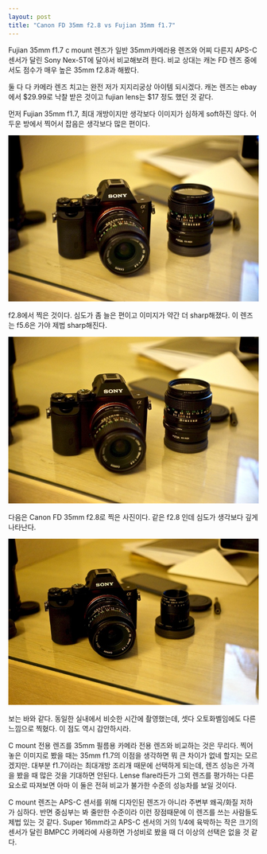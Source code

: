 ```yaml
---
layout: post
title: "Canon FD 35mm f2.8 vs Fujian 35mm f1.7"
---
```



Fujian 35mm f1.7 c mount 렌즈가 일반 35mm카메라용 렌즈와 어찌 다른지 APS-C 센서가 달린 Sony Nex-5T에 달아서 비교해보려 한다. 비교 상대는 캐논 FD 렌즈 중에서도 점수가 매우 높은 35mm f2.8과 해봤다. 




둘 다 다 카메라 렌즈 치고는 완전 저가 지지리궁상 아이템 되시겠다. 캐논 렌즈는 ebay에서 $29.99로 낙찰 받은 것이고 fujian lens는 $17 정도 했던 것 같다. 





먼저 Fujian 35mm f1.7, 최대 개방이지만 생각보다 이미지가 심하게 soft하진 않다. 어두운 방에서 찍어서 잡음은 생각보다 많은 편이다.




![image](/assets/images/895fcd98e9232406cc932b5c0ed5a0a6.jpg)




f2.8에서 찍은 것이다. 심도가 좀 늘은 편이고 이미지가 약간 더 sharp해졌다. 이 렌즈는 f5.6은 가야 제법 sharp해진다.



![image](/assets/images/64e81c611718537497cf4e73d347b63b.jpg)




다음은 Canon FD 35mm f2.8로 찍은 사진이다. 같은 f2.8 인데 심도가 생각보다 깊게 나타난다.



![image](/assets/images/0dbc1139b42b5729f29d89ab3566ad1d.jpg)




보는 바와 같다. 동일한 실내에서 비슷한 시간에 촬영했는데, 셋다 오토화벨임에도 다른 느낌으로 찍혔다. 이 점도 역시 감안하시라. 




C mount 전용 렌즈를 35mm 필름용 카메라 전용 렌즈와 비교하는 것은 무리다. 찍어놓은 이미지로 봤을 때는 35mm f1.7의 이점을 생각하면 뭐 큰 차이가 없네 할지는 모르겠지만. 대부분 f1.7이라는 최대개방 조리개 때문에 선택하게 되는데, 렌즈 성능은 가격을 봤을 때 많은 것을 기대하면 안된다. Lense flare라든가 그외 렌즈를 평가하는 다른 요소로 따져보면 아마 이 둘은 전혀 비교가 불가한 수준의 성능차를 보일 것이다.




C mount 렌즈는 APS-C 센서를 위해 디자인된 렌즈가 아니라 주변부 왜곡/화질 저하가 심하다. 반면 중심부는 봐 줄만한 수준이라 이런 장점때문에 이 렌즈를 쓰는 사람들도 제법 있는 것 같다. Super 16mm라고 APS-C 센서의 거의 1/4에 육박하는 작은 크기의 센서가 달린 BMPCC 카메라에 사용하면 가성비로 봤을 때 더 이상의 선택은 없을 것 같다.





